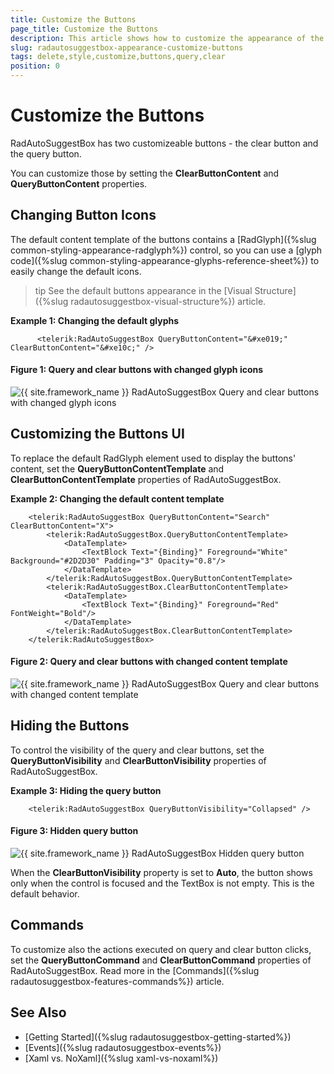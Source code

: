 ```yaml
---
title: Customize the Buttons
page_title: Customize the Buttons
description: This article shows how to customize the appearance of the query and clear buttons of RadAutoSuggestBox.
slug: radautosuggestbox-appearance-customize-buttons
tags: delete,style,customize,buttons,query,clear
position: 0
---
```


# Customize the Buttons

RadAutoSuggestBox has two customizeable buttons - the clear button and the query button.

You can customize those by setting the __ClearButtonContent__ and __QueryButtonContent__ properties.

## Changing Button Icons

The default content template of the buttons contains a [RadGlyph]({%slug common-styling-appearance-radglyph%}) control, so you can use a [glyph code]({%slug common-styling-appearance-glyphs-reference-sheet%}) to easily change the default icons.

>tip See the default buttons appearance in the [Visual Structure]({%slug radautosuggestbox-visual-structure%}) article.

__Example 1: Changing the default glyphs__
```XAML
	  <telerik:RadAutoSuggestBox QueryButtonContent="&#xe019;" ClearButtonContent="&#xe10c;" />
```

#### Figure 1: Query and clear buttons with changed glyph icons
![{{ site.framework_name }} RadAutoSuggestBox Query and clear buttons with changed glyph icons](images/radautosuggestbox-appearance-customize-buttons-0.png)

## Customizing the Buttons UI

To replace the default RadGlyph element used to display the buttons' content, set the __QueryButtonContentTemplate__ and __ClearButtonContentTemplate__ properties of RadAutoSuggestBox.

__Example 2: Changing the default content template__
```XAML
	<telerik:RadAutoSuggestBox QueryButtonContent="Search" ClearButtonContent="X">
		<telerik:RadAutoSuggestBox.QueryButtonContentTemplate>
			<DataTemplate>
				<TextBlock Text="{Binding}" Foreground="White" Background="#2D2D30" Padding="3" Opacity="0.8"/>
			</DataTemplate>
		</telerik:RadAutoSuggestBox.QueryButtonContentTemplate>
		<telerik:RadAutoSuggestBox.ClearButtonContentTemplate>
			<DataTemplate>
				<TextBlock Text="{Binding}" Foreground="Red" FontWeight="Bold"/>
			</DataTemplate>
		</telerik:RadAutoSuggestBox.ClearButtonContentTemplate>
	</telerik:RadAutoSuggestBox>
```

#### Figure 2: Query and clear buttons with changed content template
![{{ site.framework_name }} RadAutoSuggestBox Query and clear buttons with changed content template](images/radautosuggestbox-appearance-customize-buttons-1.png)

## Hiding the Buttons

To control the visibility of the query and clear buttons, set the __QueryButtonVisibility__ and __ClearButtonVisibility__ properties of RadAutoSuggestBox.

__Example 3: Hiding the query button__
```XAML
	<telerik:RadAutoSuggestBox QueryButtonVisibility="Collapsed" />
```

#### Figure 3: Hidden query button
![{{ site.framework_name }} RadAutoSuggestBox Hidden query button](images/radautosuggestbox-appearance-customize-buttons-2.png)

When the __ClearButtonVisibility__ property is set to __Auto__, the button shows only when the control is focused and the TextBox is not empty. This is the default behavior.

## Commands

To customize also the actions executed on query and clear button clicks, set the __QueryButtonCommand__ and __ClearButtonCommand__ properties of RadAutoSuggestBox. Read more in the [Commands]({%slug radautosuggestbox-features-commands%}) article.

## See Also  
 * [Getting Started]({%slug radautosuggestbox-getting-started%})
 * [Events]({%slug radautosuggestbox-events%})   
 * [Xaml vs. NoXaml]({%slug xaml-vs-noxaml%})
